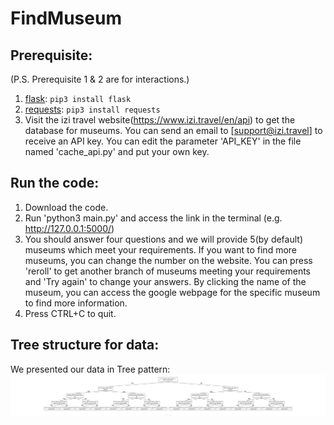 # FindMuseum

## Prerequisite:
(P.S. Prerequisite 1 & 2 are for interactions.)
1. [flask](https://flask.palletsprojects.com/en/2.2.x/): `pip3 install flask`
2. [requests](https://requests.readthedocs.io/en/latest/): `pip3 install requests`
3. Visit the izi travel website(https://www.izi.travel/en/api) to get the database for museums. You can send an email to [support@izi.travel] to receive an API key. You can edit the parameter 'API_KEY' in the file named 'cache_api.py' and put your own key.

## Run the code:
1. Download the code.
2. Run 'python3 main.py' and access the link in the terminal (e.g. http://127.0.0.1:5000/)
3. You should answer four questions and we will provide 5(by default) museums which meet your requirements. If you want to find more museums, you can change the number on the website. You can press 'reroll' to get another branch of museums meeting your requirements and 'Try again' to change your answers. By clicking the name of the museum, you can access the google webpage for the specific museum to find more information.
4. Press CTRL+C to quit.

## Tree structure for data:
We presented our data in Tree pattern:
![Tree structure](./1.jpg)
